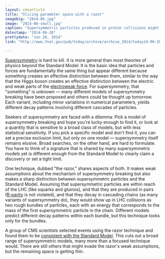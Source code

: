 ```yaml
---
layout: cmsarticle
title: "Slicing parameter space with a razor"
imagebig: "2014-06.jpg"
image: "2014-06-small.jpg"
caption: "Supersymmetric particles produced in proton collisions might have any of a variety of decay patterns, but the total energy of all decaying particles corresponds to the mass of the first particle in the cascade."
datestamp: "2014-06-20"
prettydate: "Jun 20, 2014"
link: "http://www.fnal.gov/pub/today/archive/archive_2014/today14-06-20.html"

---
```


[Supersymmetry](https://www.youtube.com/watch?v=0CeLRrBAI60) is hard to kill. It is more general than most theories of physics beyond the Standard Model: It is the basic idea that particles and forces are fundamentally the same thing but appear different because something creates an effective distinction between them, similar to the way that the Higgs boson creates an effective distinction between the electric and weak parts of the [electroweak force](http://www.fnal.gov/pub/today/archive/archive_2013/today13-05-24.html). For supersymmetry, that "something" is unknown — many different models of supersymmetry breaking have been proposed and others could be thought up tomorrow. Each variant, including minor variations in numerical parameters, yields different decay patterns involving different cascades of particles.

Seekers of supersymmetry are faced with a dilemma: Pick a model of supersymmetry breaking and hope you're lucky enough to find it, or look at a quantity that is sensitive to a broad class of models, but with less statistical sensitivity. If you pick a specific model and don't find it, you can set a precise exclusion limit, but only on one model — supersymmetry itself remains elusive. Broad searches, on the other hand, are hard to formulate. You have to think of a signature that is shared by many supersymmetric models yet is different enough from the Standard Model to clearly claim a discovery or set a tight limit.

One technique, dubbed "the razor," shares aspects of both. It makes weak assumptions about the mechanism of supersymmetry breaking but also makes a sharp distinction between supersymmetric particles and the Standard Model. Assuming that supersymmetric particles are within reach of the LHC (like squarks and gluinos), and that they are produced in pairs ([R-parity](http://www.fnal.gov/pub/today/archive/archive_2013/today13-07-26.html) is not violated), and that they decay in cascading chains (as many variants of supersymmetry do), they would show up in LHC collisions as two rough bundles of particles, each with an energy that corresponds to the mass of the first supersymmetric particle in the chain. Different models predict different decay patterns within each bundle, but this technique looks only for the bundles.

A group of CMS scientists selected events using the razor technique and found them to be [consistent with the Standard Model](http://arxiv.org/abs/1107.1279). This cuts out a broad range of supersymmetric models, many more than a focused technique would. There are still others that might evade the razor's weak assumptions, but the remaining space is getting thin.
